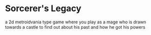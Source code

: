 # Sorcerer's Legacy
a 2d metroidvania type game where you play as a mage who is drawn towards a castle to find out about his past and how he got his powers
